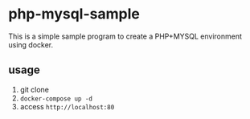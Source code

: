 # php-mysql-sample

This is a simple sample program to create a PHP+MYSQL environment using docker.

## usage
1. git clone
2. `docker-compose up -d`
3. access `http://localhost:80`
